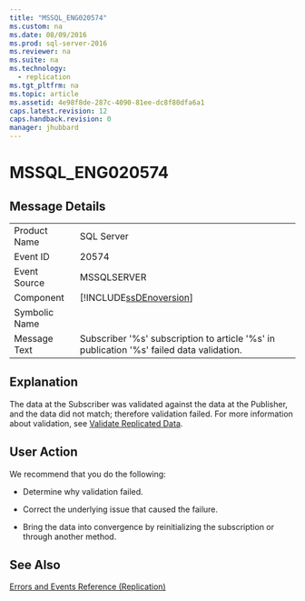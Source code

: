 ```yaml
---
title: "MSSQL_ENG020574"
ms.custom: na
ms.date: 08/09/2016
ms.prod: sql-server-2016
ms.reviewer: na
ms.suite: na
ms.technology: 
  - replication
ms.tgt_pltfrm: na
ms.topic: article
ms.assetid: 4e98f8de-287c-4090-81ee-dc8f80dfa6a1
caps.latest.revision: 12
caps.handback.revision: 0
manager: jhubbard
---
```

# MSSQL_ENG020574
## Message Details  
  
|||  
|-|-|  
|Product Name|SQL Server|  
|Event ID|20574|  
|Event Source|MSSQLSERVER|  
|Component|[!INCLUDE[ssDEnoversion](../../Topics/TopicNameContainA/tokens/ssDEnoversion_md.md)]|  
|Symbolic Name||  
|Message Text|Subscriber '%s' subscription to article '%s' in publication '%s' failed data validation.|  
  
## Explanation  
 The data at the Subscriber was validated against the data at the Publisher, and the data did not match; therefore validation failed. For more information about validation, see [Validate Replicated Data](../../Topics/TopicNameNotContainA/Validate-Replicated-Data.md).  
  
## User Action  
 We recommend that you do the following:  
  
-   Determine why validation failed.  
  
-   Correct the underlying issue that caused the failure.  
  
-   Bring the data into convergence by reinitializing the subscription or through another method.  
  
## See Also  
 [Errors and Events Reference (Replication)](../../Topics/TopicNameNotContainA/Errors-and-Events-Reference--Replication-.md)